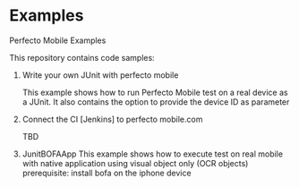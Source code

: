 Examples
========

Perfecto Mobile Examples 

This repository contains code samples:

1. Write your own JUnit with perfecto mobile

    This example shows how to run Perfecto Mobile test on a real device as a JUnit.
    It also contains the option to provide the device ID as parameter

2. Connect the CI [Jenkins] to perfecto mobile.com  

    TBD
    
    
3. JunitBOFAApp 
        This example shows how to execute test on real mobile with native application using visual object only (OCR objects)
prerequisite: install bofa on the iphone device

